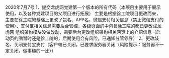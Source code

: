 2020年7月7号
1、提交龙虎网党建第一个版本的所有代码（本项目主要用于展示使用，以及各种党建项目的父项目进行拓展）
主要是根据徐工院项目更改而来，主要在徐工院的基础上更改了包名、APP名、微信支付相关信息（禁止微信支付的使用）、支付宝相关信息需要后台管控、各级页面的中包含徐工院的都已更改成龙虎网
组织架构模块没做改动，需要后台更改组织架构相关网页上的介绍信息（启动页的图暂时还是徐工院的，后期使用会有风险，已通知分管领导）
2、更改域名、关闭支付宝支付（客户端已关闭，已要求服务器关闭（风险提示：服务器不一定关闭，做事糙的一比））